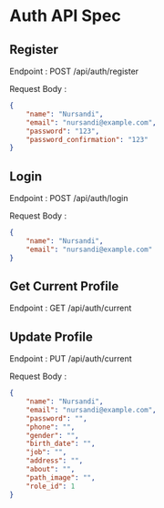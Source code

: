 # Auth API Spec

## Register
Endpoint : POST /api/auth/register

Request Body :
```json
{
    "name": "Nursandi",
    "email": "nursandi@example.com",
    "password": "123",
    "password_confirmation": "123"
}
```

## Login
Endpoint : POST /api/auth/login

Request Body :
```json
{
    "name": "Nursandi",
    "email": "nursandi@example.com"
}
```

## Get Current Profile
Endpoint : GET /api/auth/current

## Update Profile
Endpoint : PUT /api/auth/current

Request Body :
```json
{
    "name": "Nursandi",
    "email": "nursandi@example.com",
    "password": "",
    "phone": "",
    "gender": "",
    "birth_date": "",
    "job": "",
    "address": "",
    "about": "",
    "path_image": "",
    "role_id": 1
}
```
